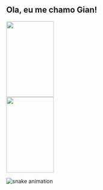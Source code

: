 ## Ola, eu me chamo Gian!

<div>
<a href = "https://github.com/anuraghazra/github-readme-stats">
  <img height="200em" align="center" width="50%" src="https://github-readme-stats.vercel.app/api?username=giansb&show_icons=true&count_private=true&theme=dracula&height=180em"/>
</a>
<a href = "https://github.com/anuraghazra/github-readme-stats">
  <img height="200em" align="center" width="50%" src="https://github-readme-stats.vercel.app/api/top-langs/?username=giansb&layout=compact&theme=dracula&height=180em)](https://github.com/anuraghazra/github-readme-stats"/>
</a>
</div>



![snake animation](https://github.com/giansb/giansb/blob/output/github-contribution-grid-snake2.svg)

<!--
**giansb/giansb** is a ✨ _special_ ✨ repository because its `README.md` (this file) appears on your GitHub profile.

Here are some ideas to get you started:

- 🔭 I’m currently working on ...
- 🌱 I’m currently learning ...
- 👯 I’m looking to collaborate on ...
- 🤔 I’m looking for help with ...
- 💬 Ask me about ...
- 📫 How to reach me: ...
- 😄 Pronouns: ...
- ⚡ Fun fact: ...
-->
